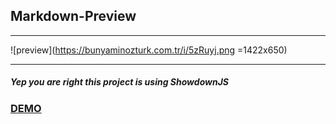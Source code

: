 
## Markdown-Preview
_____
![preview](https://bunyaminozturk.com.tr/i/5zRuyj.png =1422x650)
____
 
##### **Yep you are right this project is using ShowdownJS**

### [DEMO](https://lanson2232.github.io/markdown-preview/index.html)

